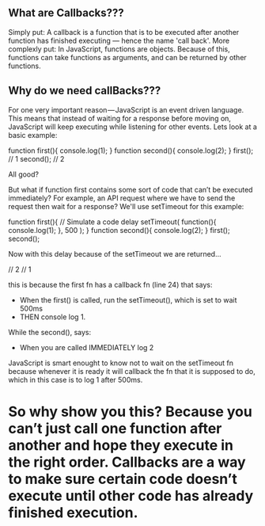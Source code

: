 ## What are Callbacks???

Simply put: A callback is a function that is to be executed after another function has finished executing — hence the name 'call back'. More complexly put: In JavaScript, functions are objects. Because of this, functions can take functions as arguments, and can be returned by other functions.

## Why do we need callBacks???

For one very important reason — JavaScript is an event driven language. This means that instead of waiting for a response before moving on, JavaScript will keep executing while listening for other events. Lets look at a basic example:

function first(){
console.log(1);
}
function second(){
console.log(2);
}
first(); // 1
second(); // 2

All good?

But what if function first contains some sort of code that can’t be executed immediately? For example, an API request where we have to send the request then wait for a response? We'll use setTimeout for this example:

function first(){
// Simulate a code delay
setTimeout( function(){
console.log(1);
}, 500 );
}
function second(){
console.log(2);
}
first();
second();

Now with this delay because of the setTimeout we are returned...

// 2
// 1

this is because the first fn has a callback fn (line 24) that says:

- When the first() is called, run the setTimeout(), which is set to wait 500ms
- THEN console log 1.

While the second(), says:

- When you are called IMMEDIATELY log 2

JavaScript is smart enought to know not to wait on the setTimeout fn because whenever it is ready it will callback the fn that it is supposed to do, which in this case is to log 1 after 500ms.

# So why show you this? Because you can’t just call one function after another and hope they execute in the right order. Callbacks are a way to make sure certain code doesn’t execute until other code has already finished execution.
